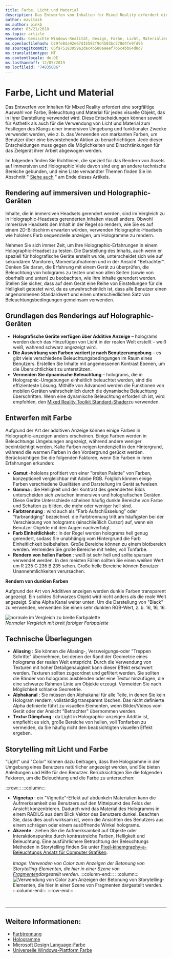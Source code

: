 ```yaml
---
title: Farbe, Licht und Material
description: Das Entwerfen von Inhalten für Mixed Reality erfordert eine sorgfältige Auswahl von Farbe, Beleuchtung und Material für jedes visuelle Objekt, das in Ihrer Darstellung verwendet wird.
author: mavitazk
ms.author: pinkb
ms.date: 03/21/2018
ms.topic: article
keywords: Gemischte Windows-Realität, Design, Farbe, Licht, Materialien
ms.openlocfilehash: b29fe8da92e67d15592f9d4503bc278d4fe9fd95
ms.sourcegitcommit: 05fa75193059a2dac4b580a9eef7b6c4bb64d8d7
ms.translationtype: MT
ms.contentlocale: de-DE
ms.lasthandoff: 12/05/2019
ms.locfileid: "74835086"
---
```

# <a name="color-light-and-materials"></a>Farbe, Licht und Material

Das Entwerfen von Inhalten für Mixed Reality erfordert eine sorgfältige Auswahl von Farbe, Beleuchtung und Material für jedes visuelle Objekt, das in Ihrer Darstellung verwendet wird. Diese Entscheidungen können sowohl für Ästhetik als auch für die Verwendung von Licht und Material zum Festlegen des Klangs einer immersiven Umgebung und funktionaler Zwecke verwendet werden, wie z. b. das Verwenden von markanten Farben, um Benutzer über eine bevorstehende Aktion zu benachrichtigen. Jede dieser Entscheidungen muss gegen die Möglichkeiten und Einschränkungen für das Zielgerät ihrer Arbeit abgewogen werden.

Im folgenden finden Sie Richtlinien, die speziell für das Rendern von Assets auf immersiven und Holographic Viele davon sind eng an andere technische Bereiche gebunden, und eine Liste verwandter Themen finden Sie im Abschnitt " [Siehe auch](color,-light-and-materials.md#see-also) " am Ende dieses Artikels.

## <a name="rendering-on-immersive-vs-holographic-devices"></a>Rendering auf immersiven und Holographic-Geräten

Inhalte, die in immersiven Headsets gerendert werden, sind im Vergleich zu in Holographic-Headsets gerenderten Inhalten visuell anders. Obwohl immersive Headsets den Inhalt in der Regel so rendern, wie Sie es auf einem 2D-Bildschirm erwarten würden, verwenden Holographic-Headsets wie hololens Farb sequenzielle anzeigen, um Hologramme zu rendern.

Nehmen Sie sich immer Zeit, um Ihre Holographic-Erfahrungen in einem Holographic-Headset zu testen. Die Darstellung des Inhalts, auch wenn er speziell für holografische Geräte erstellt wurde, unterscheidet sich wie auf sekundären Monitoren, Momentaufnahmen und in der Ansicht "Betrachter". Denken Sie daran, die Erfahrung mit einem Gerät zu überprüfen, die Beleuchtung von holograms zu testen und von allen Seiten (sowie von oberhalb und unten) zu beobachten, wie Ihre Inhalte gerendert werden. Stellen Sie sicher, dass auf dem Gerät eine Reihe von Einstellungen für die Helligkeit getestet wird, da es unwahrscheinlich ist, dass alle Benutzer einen angenommenen Standardwert und einen unterschiedlichen Satz von Beleuchtungsbedingungen gemeinsam verwenden.

## <a name="fundamentals-of-rendering-on-holographic-devices"></a>Grundlagen des Renderings auf Holographic-Geräten
* **Holografische Geräte verfügen über Additive Anzeige** – holograms werden durch das Hinzufügen von Licht in der realen Welt erstellt – weiß weiß, während schwarz angezeigt wird.
* **Die Auswirkung von Farben variiert je nach Benutzerumgebung** – es gibt viele verschiedene Beleuchtungsbedingungen im Raum eines Benutzers. Erstellen Sie Inhalte mit angemessenen Kontrast Ebenen, um die Übersichtlichkeit zu unterstützen.
* **Vermeiden Sie dynamische Beleuchtung** – holograms, die in Holographic-Umgebungen einheitlich beleuchtet werden, sind die effizienteste Lösung. Mithilfe von Advanced werden die Funktionen von mobilen Geräten wahrscheinlich durch die dynamische Beleuchtung überschritten. Wenn eine dynamische Beleuchtung erforderlich ist, wird empfohlen, den [Mixed Reality Toolkit Standard-Shader](https://github.com/microsoft/MixedRealityToolkit-Unity/blob/mrtk_release/Documentation/README_MRTKStandardShader.md)zu verwenden. 

## <a name="designing-with-color"></a>Entwerfen mit Farbe

Aufgrund der Art der additiven Anzeige können einige Farben in Holographic-anzeigen anders erscheinen. Einige Farben werden in Beleuchtungs Umgebungen angezeigt, während andere weniger beeinträchtigt werden. Kalte Farben neigen tendenziell in den Hintergrund, während die warmen Farben in den Vordergrund gerückt werden. Berücksichtigen Sie die folgenden Faktoren, wenn Sie Farben in ihren Erfahrungen erkunden:
* **Gamut** -hololens profitiert von einer "breiten Palette" von Farben, konzeptionell vergleichbar mit Adobe RGB. Folglich können einige Farben verschiedene Qualitäten und Darstellung im Gerät aufweisen.
* **Gamma** : die Helligkeit und der Kontrast des gerenderten Bilds unterscheiden sich zwischen immersiven und holografischen Geräten. Diese Geräte Unterschiede scheinen häufig dunkle Bereiche von Farbe und Schatten zu bilden, die mehr oder weniger hell sind.
* **Farbtrennung** : wird auch als "Farb Aufschlüsselung" oder "farbrandging" bezeichnet. die Farbtrennung tritt am häufigsten bei der Verschiebung von holograms (einschließlich Cursor) auf, wenn ein Benutzer Objekte mit den Augen nachverfolgt.
* **Farb Einheitlichkeit** : in der Regel werden holograms hell genug gerendert, sodass Sie unabhängig vom Hintergrund die Farb Einheitlichkeit beibehalten. Große Bereiche können zu einem blotbereich werden. Vermeiden Sie große Bereiche mit heller, voll Tonfarbe.
* **Rendern von hellen Farben** : weiß ist sehr hell und sollte sparsam verwendet werden. In den meisten Fällen sollten Sie einen weißen Wert um R 235 G 235 B 235 sehen. Große helle Bereiche können Benutzer Unannehmlichkeiten verursachen.

**Rendern von dunklen Farben**

Aufgrund der Art von Additiven anzeigen werden dunkle Farben transparent angezeigt. Ein solides Schwarzes Objekt wird nicht anders als die reale Welt angezeigt. Siehe Alpha Kanal weiter unten. Um die Darstellung von "Black" zu verwenden, verwenden Sie einen sehr dunklen RGB-Wert, z. b. 16, 16, 16.

![normale im Vergleich zu breite Farbpalette](images/640px-widegamut.png)<br>
*Normaler Vergleich mit breit farbiger Farbpalette*

## <a name="technical-considerations"></a>Technische Überlegungen
* **Aliasing** : Sie können die Aliasing-, Verzweigungs-oder "Treppen Schritte" übernehmen, bei denen der Rand der Geometrie eines holograms der realen Welt entspricht. Durch die Verwendung von Texturen mit hoher Detailgenauigkeit kann dieser Effekt erschwert werden. Texturen sollten zugeordnet und gefiltert werden. Sie sollten die Ränder von holograms ausblenden oder eine Textur hinzufügen, die eine schwarze Rahmen Linie um Objekte erzeugt. Vermeiden Sie nach Möglichkeit schlanke Geometrie.
* **Alphakanal** : Sie müssen den Alphakanal für alle Teile, in denen Sie kein Hologram rendern, vollständig transparent löschen. Das nicht definierte Alpha definierte führt zu visuellen Elementen, wenn Bilder/Videos vom Gerät oder der Ansicht "Betrachter" übernommen werden.
* **Textur Dämpfung** : da Light in Holographic-anzeigen Additiv ist, empfiehlt es sich, große Bereiche von hellen, voll Tonfarben zu vermeiden, da Sie häufig nicht den beabsichtigten visuellen Effekt ergeben.

## <a name="storytelling-with-light-and-color"></a>Storytelling mit Licht und Farbe

"Light" und "Color" können dazu beitragen, dass Ihre Hologramme in der Umgebung eines Benutzers natürlicher angezeigt werden, und Sie bieten Anleitungen und Hilfe für den Benutzer. Berücksichtigen Sie die folgenden Faktoren, um die Beleuchtung und die Farbe zu untersuchen:

:::row:::
    :::column:::
* **Vignetup** : ein "Vignette"-Effekt auf abdunkeln Materialien kann die Aufmerksamkeit des Benutzers auf den Mittelpunkt des Felds der Ansicht konzentrieren. Dadurch wird das Material des Hologramms in einem RADIUS aus dem Blick Vektor des Benutzers dunkel. Beachten Sie, dass dies auch wirksam ist, wenn die Ansichten des Benutzers aus einem schrägen oder einem ausöffnende Winkel holograms.<br>
* **Akzente** : ziehen Sie die Aufmerksamkeit auf Objekte oder Interaktionspunkte durch kontrastreiche Farben, Helligkeit und Beleuchtung. Eine ausführlichere Betrachtung der Beleuchtungs Methoden in Storytelling finden Sie unter [Pixel-kinemgraphy-a-Beleuchtungs Ansatz für Computer Grafiken](http://media.siggraph.org/education/cgsource/Archive/ConfereceCourses/S96/course30.pdf).<br>
        <br>
        *Image: Verwenden von Color zum Anzeigen der Betonung von Storytelling-Elementen, die hier in einer Szene von [Fragmenten](https://www.microsoft.com/p/fragments/9nblggh5ggm8)dargestellt werden.*
    :::column-end:::
        :::column:::
        ![Verwendung von Color zum Anzeigen der Betonung von Storytelling-Elementen, die hier in einer Szene von Fragmenten dargestellt werden.](images/640px-fragments.jpg)<br>
    :::column-end:::
:::row-end:::


<br>

---

## <a name="see-also"></a>Weitere Informationen:
* [Farbtrennung](hologram-stability.md#color-separation)
* [Hologramme](hologram.md)
* [Microsoft Design Language-Farbe](https://www.microsoft.com/design/color)
* [Universelle Windows-Plattform Farbe](https://docs.microsoft.com/windows/uwp/style/color)
